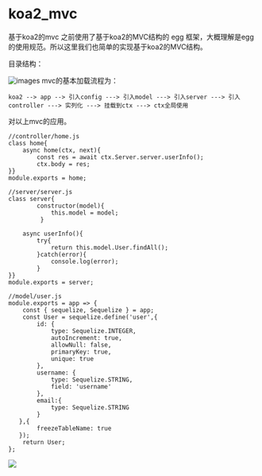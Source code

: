 # koa2_mvc
基于koa2的mvc
之前使用了基于koa2的MVC结构的 egg 框架，大概理解是egg的使用规范。所以这里我们也简单的实现基于koa2的MVC结构。

目录结构：

![images](https://user-gold-cdn.xitu.io/2019/12/13/16efed1fe29b0a2c?w=331&h=261&f=png&s=3142)
mvc的基本加载流程为：

```
koa2 --> app --> 引入config ---> 引入model ---> 引入server ---> 引入controller ---> 实列化 ---> 挂载到ctx ---> ctx全局使用
```

对以上mvc的应用。

```
//controller/home.js
class home{    
    async home(ctx, next){        
        const res = await ctx.Server.server.userInfo();        
        ctx.body = res;    
}}
module.exports = home;

//server/server.js
class server{    
        constructor(model){        
            this.model = model;   
         }

    async userInfo(){        
        try{            
            return this.model.User.findAll();        
        }catch(error){            
            console.log(error);        
        }    
}}
module.exports = server;

//model/user.js
module.exports = app => {    
    const { sequelize, Sequelize } = app;     
    const User = sequelize.define('user',{        
        id: {            
            type: Sequelize.INTEGER,            
            autoIncrement: true,            
            allowNull: false,            
            primaryKey: true,            
            unique: true        
        },       
        username: {            
            type: Sequelize.STRING,            
            field: 'username'         
        },        
        email:{            
            type: Sequelize.STRING        
        }    
   },{        
        freezeTableName: true    
   });    
    return User;
};
```

![](https://user-gold-cdn.xitu.io/2019/12/13/16efeecd62abf9f4?w=763&h=441&f=jpeg&s=22345)

